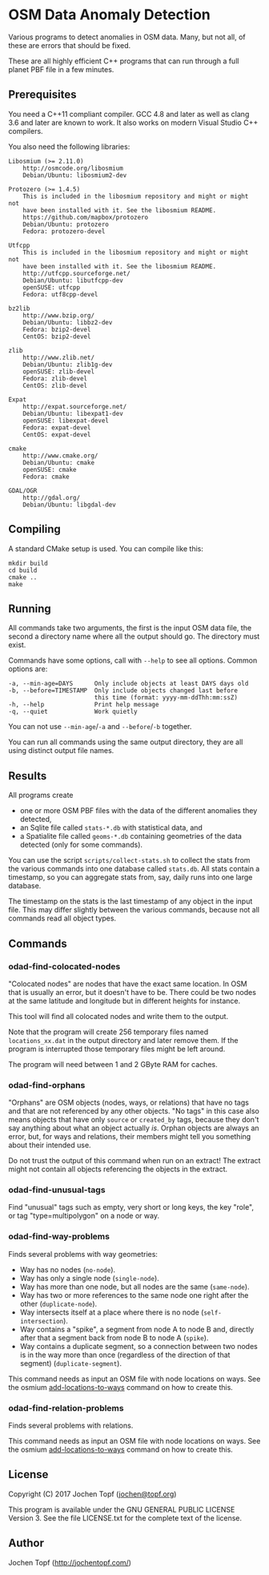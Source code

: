 
# OSM Data Anomaly Detection

Various programs to detect anomalies in OSM data. Many, but not all, of these
are errors that should be fixed.

These are all highly efficient C++ programs that can run through a full planet
PBF file in a few minutes.

## Prerequisites

You need a C++11 compliant compiler. GCC 4.8 and later as well as clang 3.6 and
later are known to work. It also works on modern Visual Studio C++ compilers.

You also need the following libraries:

    Libosmium (>= 2.11.0)
        http://osmcode.org/libosmium
        Debian/Ubuntu: libosmium2-dev

    Protozero (>= 1.4.5)
        This is included in the libosmium repository and might or might not
        have been installed with it. See the libosmium README.
        https://github.com/mapbox/protozero
        Debian/Ubuntu: protozero
        Fedora: protozero-devel

    Utfcpp
        This is included in the libosmium repository and might or might not
        have been installed with it. See the libosmium README.
        http://utfcpp.sourceforge.net/
        Debian/Ubuntu: libutfcpp-dev
        openSUSE: utfcpp
        Fedora: utf8cpp-devel

    bz2lib
        http://www.bzip.org/
        Debian/Ubuntu: libbz2-dev
        Fedora: bzip2-devel
        CentOS: bzip2-devel

    zlib
        http://www.zlib.net/
        Debian/Ubuntu: zlib1g-dev
        openSUSE: zlib-devel
        Fedora: zlib-devel
        CentOS: zlib-devel

    Expat
        http://expat.sourceforge.net/
        Debian/Ubuntu: libexpat1-dev
        openSUSE: libexpat-devel
        Fedora: expat-devel
        CentOS: expat-devel

    cmake
        http://www.cmake.org/
        Debian/Ubuntu: cmake
        openSUSE: cmake
        Fedora: cmake

    GDAL/OGR
        http://gdal.org/
        Debian/Ubuntu: libgdal-dev

## Compiling

A standard CMake setup is used. You can compile like this:

    mkdir build
    cd build
    cmake ..
    make

## Running

All commands take two arguments, the first is the input OSM data file, the
second a directory name where all the output should go. The directory must
exist.

Commands have some options, call with `--help` to see all options. Common
options are:

    -a, --min-age=DAYS      Only include objects at least DAYS days old
    -b, --before=TIMESTAMP  Only include objects changed last before
                            this time (format: yyyy-mm-ddThh:mm:ssZ)
    -h, --help              Print help message
    -q, --quiet             Work quietly

You can not use `--min-age`/`-a` and `--before`/`-b` together.

You can run all commands using the same output directory, they are all using
distinct output file names.

## Results

All programs create

* one or more OSM PBF files with the data of the different anomalies they
  detected,
* an Sqlite file called `stats-*.db` with statistical data, and
* a Spatialite file called `geoms-*.db` containing geometries of the
  data detected (only for some commands).

You can use the script `scripts/collect-stats.sh` to collect the stats from
the various commands into one database called `stats.db`. All stats contain
a timestamp, so you can aggregate stats from, say, daily runs into one large
database.

The timestamp on the stats is the last timestamp of any object in the input
file. This may differ slightly between the various commands, because not all
commands read all object types.

## Commands

### odad-find-colocated-nodes

"Colocated nodes" are nodes that have the exact same location. In OSM that
is usually an error, but it doesn't have to be. There could be two nodes at
the same latitude and longitude but in different heights for instance.

This tool will find all colocated nodes and write them to the output.

Note that the program will create 256 temporary files named `locations_xx.dat`
in the output directory and later remove them. If the program is interrupted
those temporary files might be left around.

The program will need between 1 and 2 GByte RAM for caches.

### odad-find-orphans

"Orphans" are OSM objects (nodes, ways, or relations) that have no tags and
that are not referenced by any other objects. "No tags" in this case also means
objects that have only `source` or `created_by` tags, because they don't say
anything about what an object actually *is*. Orphan objects are always an
error, but, for ways and relations, their members might tell you something
about their intended use.

Do not trust the output of this command when run on an extract! The extract
might not contain all objects referencing the objects in the extract.

### odad-find-unusual-tags

Find "unusual" tags such as empty, very short or long keys, the key "role",
or tag "type=multipolygon" on a node or way.

### odad-find-way-problems

Finds several problems with way geometries:

* Way has no nodes (`no-node`).
* Way has only a single node (`single-node`).
* Way has more than one node, but all nodes are the same (`same-node`).
* Way has two or more references to the same node one right after the other
  (`duplicate-node`).
* Way intersects itself at a place where there is no node (`self-intersection`).
* Way contains a "spike", a segment from node A to node B and, directly after
  that a segment back from node B to node A (`spike`).
* Way contains a duplicate segment, so a connection between two nodes is
  in the way more than once (regardless of the direction of that segment)
  (`duplicate-segment`).

This command needs as input an OSM file with node locations on ways. See the
osmium
[add-locations-to-ways](http://docs.osmcode.org/osmium/latest/osmium-add-locations-to-ways.html)
command on how to create this.

### odad-find-relation-problems

Finds several problems with relations.

This command needs as input an OSM file with node locations on ways. See the
osmium
[add-locations-to-ways](http://docs.osmcode.org/osmium/latest/osmium-add-locations-to-ways.html)
command on how to create this.

## License

Copyright (C) 2017  Jochen Topf (jochen@topf.org)

This program is available under the GNU GENERAL PUBLIC LICENSE Version 3.
See the file LICENSE.txt for the complete text of the license.

## Author

Jochen Topf (http://jochentopf.com/)

